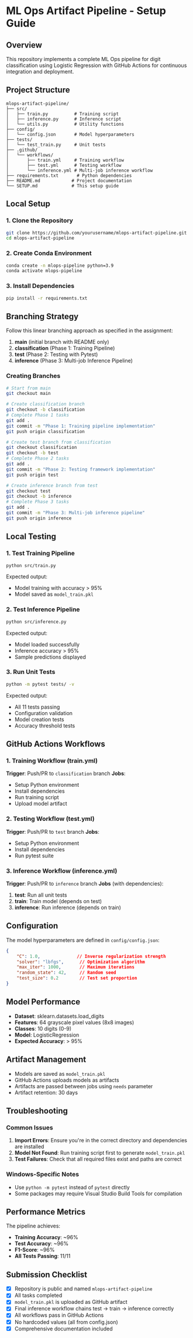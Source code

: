 # ML Ops Artifact Pipeline - Setup Guide

## Overview

This repository implements a complete ML Ops pipeline for digit classification using Logistic Regression with GitHub Actions for continuous integration and deployment.

## Project Structure

```
mlops-artifact-pipeline/
├── src/
│   ├── train.py          # Training script
│   ├── inference.py      # Inference script
│   └── utils.py          # Utility functions
├── config/
│   └── config.json       # Model hyperparameters
├── tests/
│   └── test_train.py     # Unit tests
├── .github/
│   └── workflows/
│       ├── train.yml     # Training workflow
│       ├── test.yml      # Testing workflow
│       └── inference.yml # Multi-job inference workflow
├── requirements.txt       # Python dependencies
├── README.md            # Project documentation
└── SETUP.md             # This setup guide
```

## Local Setup

### 1. Clone the Repository

```bash
git clone https://github.com/yourusername/mlops-artifact-pipeline.git
cd mlops-artifact-pipeline
```

### 2. Create Conda Environment

```bash
conda create -n mlops-pipeline python=3.9
conda activate mlops-pipeline
```

### 3. Install Dependencies

```bash
pip install -r requirements.txt
```

## Branching Strategy

Follow this linear branching approach as specified in the assignment:

1. **main** (initial branch with README only)
2. **classification** (Phase 1: Training Pipeline)
3. **test** (Phase 2: Testing with Pytest)
4. **inference** (Phase 3: Multi-job Inference Pipeline)

### Creating Branches

```bash
# Start from main
git checkout main

# Create classification branch
git checkout -b classification
# Complete Phase 1 tasks
git add .
git commit -m "Phase 1: Training pipeline implementation"
git push origin classification

# Create test branch from classification
git checkout classification
git checkout -b test
# Complete Phase 2 tasks
git add .
git commit -m "Phase 2: Testing framework implementation"
git push origin test

# Create inference branch from test
git checkout test
git checkout -b inference
# Complete Phase 3 tasks
git add .
git commit -m "Phase 3: Multi-job inference pipeline"
git push origin inference
```

## Local Testing

### 1. Test Training Pipeline

```bash
python src/train.py
```

Expected output:
- Model training with accuracy > 95%
- Model saved as `model_train.pkl`

### 2. Test Inference Pipeline

```bash
python src/inference.py
```

Expected output:
- Model loaded successfully
- Inference accuracy > 95%
- Sample predictions displayed

### 3. Run Unit Tests

```bash
python -m pytest tests/ -v
```

Expected output:
- All 11 tests passing
- Configuration validation
- Model creation tests
- Accuracy threshold tests

## GitHub Actions Workflows

### 1. Training Workflow (train.yml)

**Trigger**: Push/PR to `classification` branch
**Jobs**: 
- Setup Python environment
- Install dependencies
- Run training script
- Upload model artifact

### 2. Testing Workflow (test.yml)

**Trigger**: Push/PR to `test` branch
**Jobs**:
- Setup Python environment
- Install dependencies
- Run pytest suite

### 3. Inference Workflow (inference.yml)

**Trigger**: Push/PR to `inference` branch
**Jobs** (with dependencies):
1. **test**: Run all unit tests
2. **train**: Train model (depends on test)
3. **inference**: Run inference (depends on train)

## Configuration

The model hyperparameters are defined in `config/config.json`:

```json
{
    "C": 1.0,              // Inverse regularization strength
    "solver": "lbfgs",      // Optimization algorithm
    "max_iter": 1000,       // Maximum iterations
    "random_state": 42,     // Random seed
    "test_size": 0.2        // Test set proportion
}
```

## Model Performance

- **Dataset**: sklearn.datasets.load_digits
- **Features**: 64 grayscale pixel values (8x8 images)
- **Classes**: 10 digits (0-9)
- **Model**: LogisticRegression
- **Expected Accuracy**: > 95%

## Artifact Management

- Models are saved as `model_train.pkl`
- GitHub Actions uploads models as artifacts
- Artifacts are passed between jobs using `needs` parameter
- Artifact retention: 30 days

## Troubleshooting

### Common Issues

1. **Import Errors**: Ensure you're in the correct directory and dependencies are installed
2. **Model Not Found**: Run training script first to generate `model_train.pkl`
3. **Test Failures**: Check that all required files exist and paths are correct

### Windows-Specific Notes

- Use `python -m pytest` instead of `pytest` directly
- Some packages may require Visual Studio Build Tools for compilation

## Performance Metrics

The pipeline achieves:
- **Training Accuracy**: ~96%
- **Test Accuracy**: ~96%
- **F1-Score**: ~96%
- **All Tests Passing**: 11/11

## Submission Checklist

- [x] Repository is public and named `mlops-artifact-pipeline`
- [x] All tasks completed
- [x] `model_train.pkl` is uploaded as GitHub artifact
- [x] Final inference workflow chains test → train → inference correctly
- [x] All workflows pass in GitHub Actions
- [x] No hardcoded values (all from config.json)
- [x] Comprehensive documentation included 